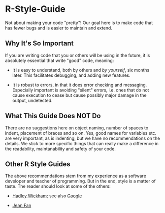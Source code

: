 # R-Style-Guide
Not about making your code "pretty"! Our goal here is to make code that has 
fewer bugs and is easier to maintain and extend.

## Why It's So Important

If you are writing code that you or others will be using in the future,
it is absolutely essential that write "good" code, meaning:

* It is easy to understand, both by others and *by yourself*, six months
  later.  This facilitates debugging, and adding new features.

* It is robust to errors, in that it does error checking and messaging.
  Especially important is avoiding "silent" errors, i.e. ones that do
not cause execution to cease but cause possibly major damage in the
output, undetected.

## What This Guide Does NOT Do

There are no suggestions here on object naming, number of spaces to
indent, placement of braces and so on.  Yes, good names for variables
etc. are very important, as is indenting, but we have no recommendations
on the details.  We stick to more specific things that can really make a
difference in the readability, maintanability and safety of your code.

## Other R Style Guides

The above recommendations stem from my experience as a software developer and
teacher of programming.  But in the end, style is a matter of taste.
The reader should look at some of the others:

* [Hadley Wickham](https://style.tidyverse.org/); see also
[Google](https://google.github.io/styleguide/Rguide.html)

* [Jean Fan](https://jef.works/R-style-guide/)
